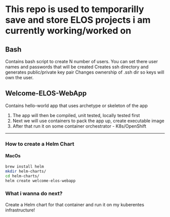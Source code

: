 # This repo is used to temporarilly save and store ELOS projects i am currently working/worked on

## Bash

Contains bash script to create N number of users. You can set there user names and passwords that will be created
Creates ssh directory and generates public/private key pair
Changes ownership of .ssh dir so keys will own the user.

## Welcome-ELOS-WebApp

Contains hello-world app that uses archetype or skeleton of the app

1. The app will then be compiled, unit tested, locally tested first
2. Next we will use containers to pack the app up, create executable image
3. After that run it on some container orchestrator - K8s/OpenShift

---

### How to create a Helm Chart

#### MacOs

```bash
brew install helm
mkdir helm-charts/
cd helm-charts/
helm create welcome-elos-webapp
```

### What i wanna do next?

Create a Helm chart for that container and run it on my kuberentes infrastructure!
